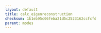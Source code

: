 ```yaml
---
layout: default
title: calc_eigenreconstruction
checksum: 1b1eb95c06feba21d5c2523162ccfcfd
parent: modes
---
```



